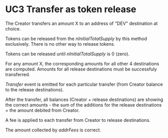 # UC3 Transfer as token release

The Creator transfers an amount X to an address of "DEV" destination at choice.

Tokens can be released from the <i>nInitialTotalSupply</i> by this method exclusively. There is no other way to release tokens.

Tokens can be released until <i>nInitialTotalSupply</i> is 0 (zero).

For any amount X, the corresponding amounts for all other 4 destinations are computed. Amounts for all release destinations must be successfuly transferred.

<i>Transfer</i> event is emitted for each particular transfer (from Creator balance to the release destinations).

After the transfer, all balances (Creator + release destinations) are showing the correct amounts - the sum of the additions for the release destinations = the amount debited from Creator.

A fee is applied to each transfer from Creator to release destinations.

The amount collected by <i>addrFees</i> is correct.





